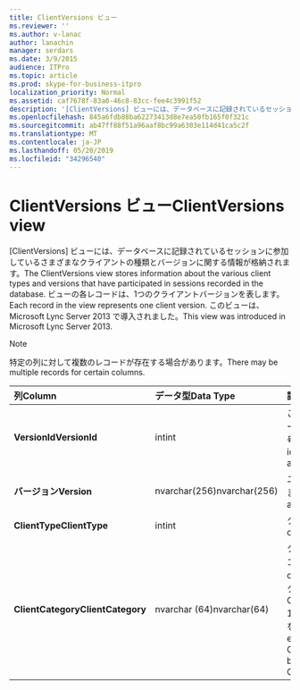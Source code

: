```yaml
---
title: ClientVersions ビュー
ms.reviewer: ''
ms.author: v-lanac
author: lanachin
manager: serdars
ms.date: 3/9/2015
audience: ITPro
ms.topic: article
ms.prod: skype-for-business-itpro
localization_priority: Normal
ms.assetid: caf7678f-83a0-46c8-83cc-fee4c3991f52
description: '[ClientVersions] ビューには、データベースに記録されているセッションに参加しているさまざまなクライアントの種類とバージョンに関する情報が格納されます。 ビューの各レコードは、1つのクライアントバージョンを表します。 このビューは、Microsoft Lync Server 2013 で導入されました。'
ms.openlocfilehash: 845a6fdb88ba62273413d8e7ea50fb165f0f321c
ms.sourcegitcommit: ab47ff88f51a96aaf8bc99a6303e114d41ca5c2f
ms.translationtype: MT
ms.contentlocale: ja-JP
ms.lasthandoff: 05/20/2019
ms.locfileid: "34296540"
---
```

# <a name="clientversions-view"></a><span data-ttu-id="a4887-105">ClientVersions ビュー</span><span class="sxs-lookup"><span data-stu-id="a4887-105">ClientVersions view</span></span>
 
<span data-ttu-id="a4887-106">[ClientVersions] ビューには、データベースに記録されているセッションに参加しているさまざまなクライアントの種類とバージョンに関する情報が格納されます。</span><span class="sxs-lookup"><span data-stu-id="a4887-106">The ClientVersions view stores information about the various client types and versions that have participated in sessions recorded in the database.</span></span> <span data-ttu-id="a4887-107">ビューの各レコードは、1つのクライアントバージョンを表します。</span><span class="sxs-lookup"><span data-stu-id="a4887-107">Each record in the view represents one client version.</span></span> <span data-ttu-id="a4887-108">このビューは、Microsoft Lync Server 2013 で導入されました。</span><span class="sxs-lookup"><span data-stu-id="a4887-108">This view was introduced in Microsoft Lync Server 2013.</span></span>
  
> [!NOTE]
> <span data-ttu-id="a4887-109">特定の列に対して複数のレコードが存在する場合があります。</span><span class="sxs-lookup"><span data-stu-id="a4887-109">There may be multiple records for certain columns.</span></span> 
  
|<span data-ttu-id="a4887-110">**列**</span><span class="sxs-lookup"><span data-stu-id="a4887-110">**Column**</span></span>|<span data-ttu-id="a4887-111">**データ型**</span><span class="sxs-lookup"><span data-stu-id="a4887-111">**Data Type**</span></span>|<span data-ttu-id="a4887-112">**詳細**</span><span class="sxs-lookup"><span data-stu-id="a4887-112">**Details**</span></span>|
|:-----|:-----|:-----|
|<span data-ttu-id="a4887-113">**VersionId**</span><span class="sxs-lookup"><span data-stu-id="a4887-113">**VersionId**</span></span> <br/> |<span data-ttu-id="a4887-114">int</span><span class="sxs-lookup"><span data-stu-id="a4887-114">int</span></span>  <br/> |<span data-ttu-id="a4887-115">このクライアントの種類とバージョンを識別する一意の番号。</span><span class="sxs-lookup"><span data-stu-id="a4887-115">Unique number identifying this client type and version.</span></span>  <br/> |
|<span data-ttu-id="a4887-116">**バージョン**</span><span class="sxs-lookup"><span data-stu-id="a4887-116">**Version**</span></span> <br/> |<span data-ttu-id="a4887-117">nvarchar(256)</span><span class="sxs-lookup"><span data-stu-id="a4887-117">nvarchar(256)</span></span>  <br/> |<span data-ttu-id="a4887-118">ユーザーエージェントを表します。</span><span class="sxs-lookup"><span data-stu-id="a4887-118">Represents the user agent.</span></span>  <br/> |
|<span data-ttu-id="a4887-119">**ClientType**</span><span class="sxs-lookup"><span data-stu-id="a4887-119">**ClientType**</span></span> <br/> |<span data-ttu-id="a4887-120">int</span><span class="sxs-lookup"><span data-stu-id="a4887-120">int</span></span>  <br/> |<span data-ttu-id="a4887-121">クライアントの種類。</span><span class="sxs-lookup"><span data-stu-id="a4887-121">Type of client.</span></span>  <br/> |
|<span data-ttu-id="a4887-122">**ClientCategory**</span><span class="sxs-lookup"><span data-stu-id="a4887-122">**ClientCategory**</span></span> <br/> |<span data-ttu-id="a4887-123">nvarchar (64)</span><span class="sxs-lookup"><span data-stu-id="a4887-123">nvarchar(64)</span></span>  <br/> |<span data-ttu-id="a4887-124">クライアントが所属するカテゴリ。</span><span class="sxs-lookup"><span data-stu-id="a4887-124">Category that the client belongs to.</span></span> <span data-ttu-id="a4887-125">たとえば、クライアント Conferencing_Attendant_ 1.0 は、ClientCategory CAA をに属しています。</span><span class="sxs-lookup"><span data-stu-id="a4887-125">For example, the client Conferencing_Attendant_1.0 belongs to the ClientCategory CAA.</span></span>  <br/> |
   


